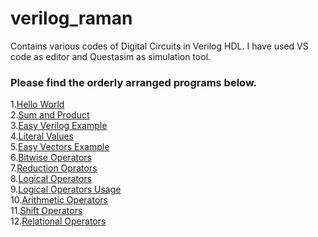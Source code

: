 # verilog_raman
Contains various codes of Digital Circuits in Verilog HDL.
I have used VS code as editor and Questasim as simulation tool.

### Please find the orderly arranged programs below.<br/>
1.[Hello World](https://github.com/heyitsraman/verilog_raman/blob/main/hello_world.v) <br/>
2.[Sum and Product](https://github.com/heyitsraman/verilog_raman/blob/main/sum_product.v) <br/>
3.[Easy Verilog Example](https://github.com/heyitsraman/verilog_raman/blob/main/easy_verilog_example.v) <br/>
4.[Literal Values](https://github.com/heyitsraman/verilog_raman/blob/main/literal_values.v) <br/>
5.[Easy Vectors Example](https://github.com/heyitsraman/verilog_raman/blob/main/easy_vectors_example.v) <br/>
6.[Bitwise Operators](https://github.com/heyitsraman/verilog_raman/blob/main/bitwise_operators.v) <br/>
7.[Reduction Oprators](https://github.com/heyitsraman/verilog_raman/blob/main/reduction_operators.v) <br/>
8.[Logical Operators](https://github.com/heyitsraman/verilog_raman/blob/main/logical_operators.v) <br/>
9.[Logical Operators Usage](https://github.com/heyitsraman/verilog_raman/blob/main/logical_operators_usage.v) <br/>
10.[Arithmetic Operators](https://github.com/heyitsraman/verilog_raman/blob/main/math_operators.v) <br/>
11.[Shift Operators](https://github.com/heyitsraman/verilog_raman/blob/main/shift_operators.v) <br/>
12.[Relational Operators](https://github.com/heyitsraman/verilog_raman/blob/main/relational_operators.v) <br/>
